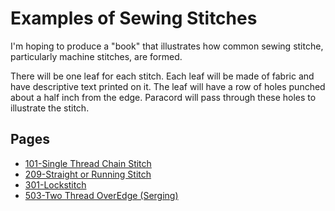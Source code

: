 # Examples of Sewing Stitches

I'm hoping to produce a "book" that illustrates how common sewing
stitche, particularly machine stitches, are formed.

There will be one leaf for each stitch.  Each leaf will be made of
fabric and have descriptive text printed on it.  The leaf will have a
row of holes punched about a half inch from the edge.  Paracord will
pass through these holes to illustrate the stitch.

## Pages

<!-- BEGIN AUTOGENERATED Pages -->
- [101-Single Thread Chain Stitch](101-Single_Thread_Chain_Stitch.html)
- [209-Straight or Running Stitch](209-Straight_or_Running_Stitch.html)
- [301-Lockstitch](301-Lockstitch.html)
- [503-Two Thread OverEdge (Serging)](503-Two_Thread_OverEdge_(Serging).html)
<!-- END AUTOGENERATED Pages -->



